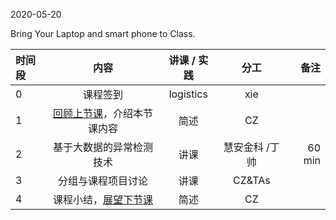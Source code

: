 2020-05-20

Bring Your Laptop and smart phone  to Class. 

|时间段     |  内容    | 讲课 / 实践     |  分工  |  备注       |
| :---     |   :----:    |   :----:    |    :----:    | ---: |
|   0       |  课程签到     |  logistics   |     xie     |        |
|   1       |  [回顾上节课](../WW13/WW13-Plan.md)，介绍本节课内容     |  简述    |     CZ     |        |
|   2       |  基于大数据的异常检测技术       |   讲课   |   慧安金科 /丁帅       |    60 min      |
|   3       |  分组与课程项目讨论       |  讲课  |   CZ&TAs   |     | 
|   4       |  课程小结，[展望下节课](../WW15/WW15-Plan.md)  |  简述   |  CZ |   |

